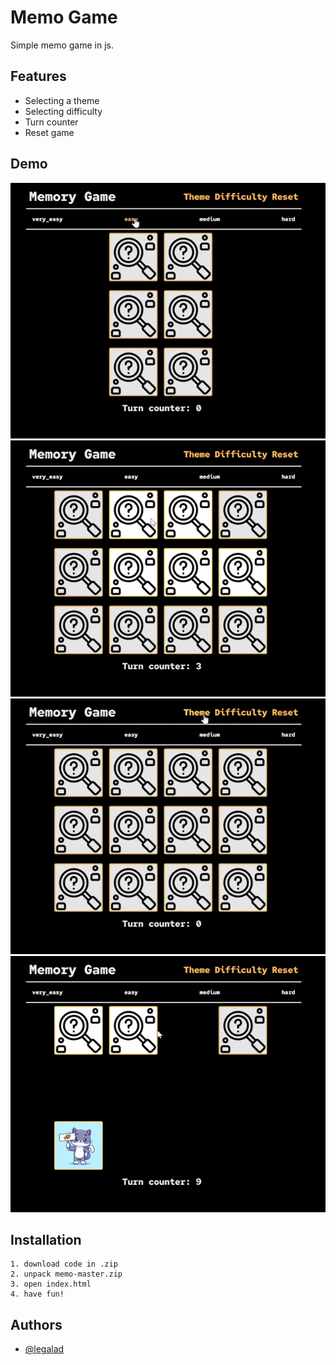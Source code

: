 # Memo Game

Simple memo game in js. 


## Features

- Selecting a theme
- Selecting difficulty
- Turn counter
- Reset game



## Demo

![](https://github.com/legalad/memo/blob/master/img/select_difficulty.gif)
![](https://github.com/legalad/memo/blob/master/img/gameplay.gif)
![](https://github.com/legalad/memo/blob/master/img/select_theme.gif)
![](https://github.com/legalad/memo/blob/master/img/win_game.gif)

## Installation

    1. download code in .zip
    2. unpack memo-master.zip
    3. open index.html
    4. have fun! 

## Authors

- [@legalad](https://www.github.com/legalad)
